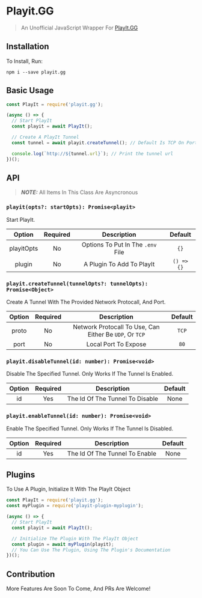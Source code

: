 # Playit.GG

> An Unofficial JavaScript Wrapper For [PlayIt.GG](https://playit.gg/)

## Installation

To Install, Run:

```
npm i --save playit.gg
```

## Basic Usage

```js
const PlayIt = require('playit.gg');

(async () => {
  // Start PlayIt
  const playit = await PlayIt();

  // Create A PlayIt Tunnel
  const tunnel = await playit.createTunnel(); // Default Is TCP On Port 80

  console.log(`http://${tunnel.url}`); // Print the tunnel url
})();
```

## API

> **_NOTE:_** All Items In This Class Are Asyncronous

### `playit(opts?: startOpts): Promise<playit>`

Start PlayIt.

|   Option   | Required |            Description            |  Default   |
| :--------: | :------: | :-------------------------------: | :--------: |
| playitOpts |    No    | Options To Put In The `.env` File |    `{}`    |
|   plugin   |    No    |     A Plugin To Add To PlayIt     | `() => {}` |

### `playit.createTunnel(tunnelOpts?: tunnelOpts): Promise<Object>`

Create A Tunnel With The Provided Network Protocall, And Port.

| Option | Required |                       Description                       | Default |
| :----: | :------: | :-----------------------------------------------------: | :-----: |
| proto  |    No    | Network Protocall To Use, Can Either Be `UDP`, Or `TCP` |  `TCP`  |
|  port  |    No    |                  Local Port To Expose                   |  `80`   |

### `playit.disableTunnel(id: number): Promise<void>`

Disable The Specified Tunnel. Only Works If The Tunnel Is Enabled.

| Option | Required |           Description           | Default |
| :----: | :------: | :-----------------------------: | :-----: |
|   id   |   Yes    | The Id Of The Tunnel To Disable |  None   |

### `playit.enableTunnel(id: number): Promise<void>`

Enable The Specified Tunnel. Only Works If The Tunnel Is Disabled.

| Option | Required |          Description           | Default |
| :----: | :------: | :----------------------------: | :-----: |
|   id   |   Yes    | The Id Of The Tunnel To Enable |  None   |

## Plugins

To Use A Plugin, Initialize It With The PlayIt Object

```js
const PlayIt = require('playit.gg');
const myPlugin = require('playit-plugin-myplugin');

(async () => {
  // Start PlayIt
  const playit = await PlayIt();

  // Initialize The Plugin With The PlayIt Object
  const plugin = await myPlugin(playit);
  // You Can Use The Plugin, Using The Plugin's Documentation
})();
```

## Contribution

More Features Are Soon To Come, And PRs Are Welcome!
